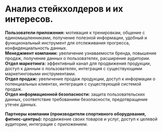 # Анализ стейкхолдеров и их интересов.

**Пользователи приложения:** мотивация к тренировкам, общение с единомышленниками, получение полезной информации, удобный и функциональный инструмент для отслеживания прогресса, конфиденциальность данных.  
**Менеджмент компании:** увеличение узнаваемости бренда, повышение продаж, получение данных о пользователях, расширение аудитории.  
**Отдел маркетинга:** эффективный канал для продвижения продукции, доступ к данным о пользователях, интеграция с существующими маркетинговыми инструментами.  
**Отдел продаж:** увеличение продаж продукции, доступ к информации о потенциальных клиентах, интеграция с существующей системой продаж.  
**Отдел информационной безопасности:** защита пользовательских данных, соответствие требованиям безопасности, предотвращение утечек данных.

**Партнеры компании (производители спортивного оборудования, фитнес-центры):** продвижение своих товаров и услуг, доступ к целевой аудитории, интеграция с приложением.